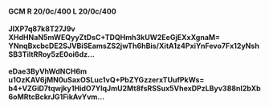 #### GCM R 20/0c/400 L 20/0c/400
**JIXP7q87k8T27J9v**<br/>**XHdHNaN5mWEQyyZtDsC+TDQHmh3kUW2EeGjEXxXgnaM=**<br/>**YNnqBxcbcDE2SJVBiSEamsZS2jwTh6hBis/XitA1z4PxiYnFevo7Fx12yNshSB3TiltRRoy5zE0oi6dz...**<br/><br/>
**eDae3ByVhWdNCH6m**<br/>**u1OzKAV6jMN0uSaxOSLuc1vQ+PbZYGzzerxTUufPkWs=**<br/>**b4+VZGiD7tqwjky1HidO7YlqJmU2Mt8fsRSSux5VhexDPzLByv388nI2bXb6oMRtcBckrJG1FikAvYvm...**